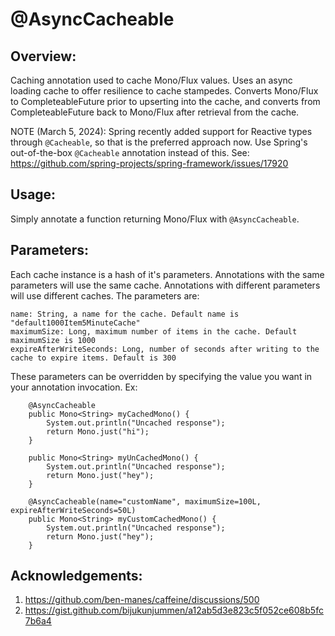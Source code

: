 # @AsyncCacheable

## Overview:

Caching annotation used to cache Mono/Flux values. Uses an async loading cache to offer resilience to cache stampedes. Converts Mono/Flux to CompleteableFuture prior to upserting into the cache, and converts from CompleteableFuture back to Mono/Flux after retrieval from the cache.

NOTE (March 5, 2024): Spring recently added support for Reactive types through `@Cacheable`, so that is the preferred approach now. Use Spring's out-of-the-box `@Cacheable` annotation instead of this. See: https://github.com/spring-projects/spring-framework/issues/17920

## Usage:

Simply annotate a function returning Mono/Flux with `@AsyncCacheable`.

## Parameters:

Each cache instance is a hash of it's parameters. Annotations with the same parameters will use the same cache. Annotations with different parameters will use different caches. The parameters are:

```
name: String, a name for the cache. Default name is "default1000Item5MinuteCache"
maximumSize: Long, maximum number of items in the cache. Default maximumSize is 1000
expireAfterWriteSeconds: Long, number of seconds after writing to the cache to expire items. Default is 300
```

These parameters can be overridden by specifying the value you want in your annotation invocation. Ex:
```
    @AsyncCacheable
    public Mono<String> myCachedMono() {
        System.out.println("Uncached response");
        return Mono.just("hi");
    }

    public Mono<String> myUnCachedMono() {
        System.out.println("Uncached response");
        return Mono.just("hey");
    }

    @AsyncCacheable(name="customName", maximumSize=100L, expireAfterWriteSeconds=50L)
    public Mono<String> myCustomCachedMono() {
        System.out.println("Uncached response");
        return Mono.just("hey");
    }
```

## Acknowledgements:
1. https://github.com/ben-manes/caffeine/discussions/500
2. https://gist.github.com/bijukunjummen/a12ab5d3e823c5f052ce608b5fc7b6a4
